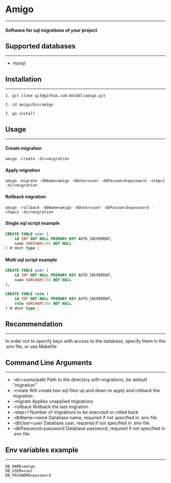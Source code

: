 # Amigo

----

#### Software for sql migrations of your project

## Supported databases

-------

* mysql

## Installation

-------

```
1. git clone git@github.com:bblbbl/amigo.git

2. cd amigo/bin/amigo

3. go install
``` 

## Usage

-------

#### Create migration

```shell
amigo -create -dir=migration
```

#### Apply migration

```shell
amigo -migrate -dbName=amigo -dbUser=user -dbPassword=password -step=1 -dir=migration
```

#### Rollback migration

```shell
amigo -rollback -dbName=amigo -dbUser=user -dbPassword=password -step=1 -dir=migration
```

#### Single sql script example

```sql
CREATE TABLE user (
    id INT NOT NULL PRIMARY KEY AUTO_INCREMENT,
    name VARCHAR(30) NOT NULL
) # dont type ;
```

#### Multi sql script example

```sql
CREATE TABLE user (
    id INT NOT NULL PRIMARY KEY AUTO_INCREMENT,
    name VARCHAR(30) NOT NULL
);

CREATE TABLE role (
    id INT NOT NULL PRIMARY KEY AUTO_INCREMENT,
    role VARCHAR(30) NOT NULL
) # dont type ;
```

## Recommendation

----

In order not to specify keys with access to the database, specify them in the .env file, or use Makefile

## Command Line Arguments

-------

- -dir=some/path Path to the directory with migrations, be default "migration"
- -create Will create two sql files up and down to apply and rollback the migration
- -migrate Applies unapplied migrations
- -rollback Rollback the last migration
- -step=1 Number of migrations to be executed or rolled back
- -dbName=name Database name, required if not specified in .env file
- -dbUser=user Database user, required if not specified in .env file
- -dbPassword=password Database password, required if not specified in .env file

## Env variables example

-------


```dotenv
DB_NAME=amigo
DB_USER=user
DB_PASSWORD=password
```